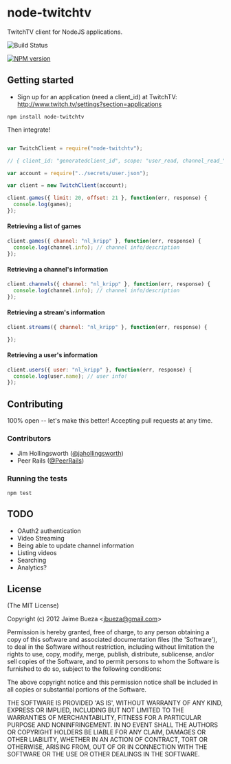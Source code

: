 
# node-twitchtv

  TwitchTV client for NodeJS applications.

  ![Build Status](https://travis-ci.org/jbueza/node-twitchtv.png)

  [![NPM version](https://badge.fury.io/js/node-twitchtv.png)](http://badge.fury.io/js/node-twitchtv)

## Getting started

- Sign up for an application (need a client_id) at TwitchTV: http://www.twitch.tv/settings?section=applications

```
npm install node-twitchtv
```

Then integrate!

```javascript

var TwitchClient = require("node-twitchtv");

// { client_id: "generatedclient_id", scope: "user_read, channel_read_"}

var account = require("../secrets/user.json");

var client = new TwitchClient(account);

client.games({ limit: 20, offset: 21 }, function(err, response) {
  console.log(games);
});
```

#### Retrieving a list of games

```js
client.games({ channel: "nl_kripp" }, function(err, response) {
  console.log(channel.info); // channel info/description
});
```

#### Retrieving a channel's information

```js
client.channels({ channel: "nl_kripp" }, function(err, response) {
  console.log(channel.info); // channel info/description
});
```

#### Retrieving a stream's information

```js
client.streams({ channel: "nl_kripp" }, function(err, response) {

});
```

#### Retrieving a user's information

```js
client.users({ user: "nl_kripp" }, function(err, response) {
  console.log(user.name); // user info!
});
```

## Contributing

100% open -- let's make this better! Accepting pull requests at any time.

### Contributors

- Jim Hollingsworth ([@jahollingsworth](http://github.com/jahollingsworth))
- Peer Rails ([@PeerRails](http://github.com/PeerRails))

### Running the tests

```
npm test
```

## TODO

* OAuth2 authentication
* Video Streaming
* Being able to update channel information
* Listing videos
* Searching
* Analytics?

## License

(The MIT License)

Copyright (c) 2012 Jaime Bueza &lt;jbueza@gmail.com&gt;

Permission is hereby granted, free of charge, to any person obtaining
a copy of this software and associated documentation files (the
'Software'), to deal in the Software without restriction, including
without limitation the rights to use, copy, modify, merge, publish,
distribute, sublicense, and/or sell copies of the Software, and to
permit persons to whom the Software is furnished to do so, subject to
the following conditions:

The above copyright notice and this permission notice shall be
included in all copies or substantial portions of the Software.

THE SOFTWARE IS PROVIDED 'AS IS', WITHOUT WARRANTY OF ANY KIND,
EXPRESS OR IMPLIED, INCLUDING BUT NOT LIMITED TO THE WARRANTIES OF
MERCHANTABILITY, FITNESS FOR A PARTICULAR PURPOSE AND NONINFRINGEMENT.
IN NO EVENT SHALL THE AUTHORS OR COPYRIGHT HOLDERS BE LIABLE FOR ANY
CLAIM, DAMAGES OR OTHER LIABILITY, WHETHER IN AN ACTION OF CONTRACT,
TORT OR OTHERWISE, ARISING FROM, OUT OF OR IN CONNECTION WITH THE
SOFTWARE OR THE USE OR OTHER DEALINGS IN THE SOFTWARE.
